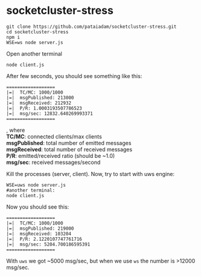 # socketcluster-stress


```
git clone https://github.com/pataiadam/socketcluster-stress.git
cd socketcluster-stress
npm i
WSE=ws node server.js
```

Open another terminal

```
node client.js
```

After few seconds, you should see something like this:

```
==================
|=|  TC/MC: 1000/1000
|=|  msgPublished: 213000
|=|  msgReceived: 212932
|=|  P/R: 1.0003193507786523
|=|  msg/sec: 12832.640269993371
==================
```

, where  
**TC/MC**: connected clients/max clients  
**msgPublished**: total number of emitted messages  
**msgReceived**: total number of received messages  
**P/R**: emitted/received ratio (should be ~1.0)  
**msg/sec**: received messages/second  

Kill the processes (server, client). Now, try to start with uws engine:

```
WSE=uws node server.js
#another terminal:
node client.js
```

Now you should see this:

```
==================
|=|  TC/MC: 1000/1000
|=|  msgPublished: 219000
|=|  msgReceived: 103204
|=|  P/R: 2.1220107747761716
|=|  msg/sec: 5204.700186595391
==================
```

With `uws` we got ~5000 msg/sec, but when we use `ws` the number is >12000 msg/sec.
